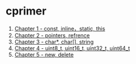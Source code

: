cprimer
=======

1. [Chapter 1 - const, inline，static, this](01.md)
2. [Chapter 2 - pointers, refrence](02.md)
3. [Chapter 3 - char*, char[], string](03.md)
4. [Chapter 4 - uint8_t, uint16_t, uint32_t, uint64_t](04.md)
5. [Chapter 5 - new, delete](05.md)

